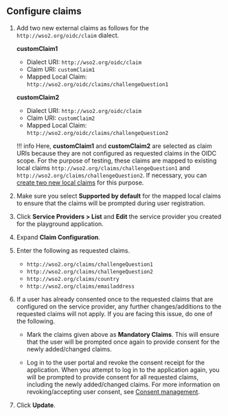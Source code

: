 ## Configure claims

1. Add two new external claims as follows for the `http://wso2.org/oidc/claim` dialect.

    **customClaim1**
    - Dialect URI: `http://wso2.org/oidc/claim`
    - Claim URI: `customClaim1`
    - Mapped Local Claim: `http://wso2.org/oidc/claims/challengeQuestion1`

    **customClaim2**
    - Dialect URI: `http://wso2.org/oidc/claim`
    - Claim URI: `customClaim2`
    - Mapped Local Claim: `http://wso2.org/oidc/claims/challengeQuestion2`

    !!! info
        Here, **customClaim1** and **customClaim2** are selected as claim URIs because they are not configured as requested claims in the OIDC scope. For the purpose of testing, these claims are mapped to existing local claims `http://wso2.org/claims/challengeQuestion1` and `http://wso2.org/claims/challengeQuestion2`. If necessary, you can [create two new local claims](../../../guides/dialects/add-claim-mapping/#add-local-claim) for this purpose.

2. Make sure you select **Supported by default** for the mapped local claims to ensure that the claims will be prompted during user registration.

3. Click **Service Providers > List** and **Edit** the service provider you created for the playground application.

4. Expand **Claim Configuration**.

5. Enter the following as requested claims.
    - `http://wso2.org/claims/challengeQuestion1`
    - `http://wso2.org/claims/challengeQuestion2`
    - `http://wso2.org/claims/country`
    - `http://wso2.org/claims/emailaddress`

6. If a user has already consented once to the requested claims that are configured on the service provider, any further changes/additions to the requested claims will not apply. If you are facing this issue, do one of the following.

    -   Mark the claims given above as **Mandatory Claims**. This will ensure that the user will be prompted once again to provide consent for the newly added/changed claims.

    -   Log in to the user portal and revoke the consent receipt for the application.  When you attempt to log in to the application again, you will be prompted to provide consent for all requested claims, including the newly added/changed claims. For more information on revoking/accepting user consent, see [Consent management](../../../references/concepts/consent-management/).

7. Click **Update**.